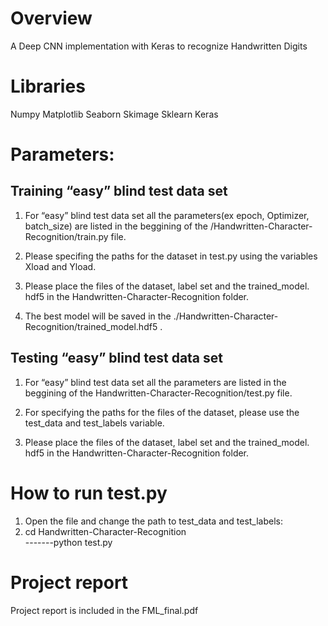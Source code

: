 # Overview
A Deep CNN implementation with Keras to recognize Handwritten Digits

# Libraries
Numpy
Matplotlib
Seaborn
Skimage
Sklearn
Keras


# Parameters:
 ## Training “easy” blind test data set
  1. For “easy” blind test data set all the parameters(ex epoch, Optimizer, batch_size) are listed in the beggining of the /Handwritten-Character-Recognition/train.py file.

  2. Please specifing the paths for the dataset in test.py using the variables Xload and Yload.

  3. Please place the files of the dataset, label set and the trained_model. hdf5 in the Handwritten-Character-Recognition folder.

4. The best model will be saved in the ./Handwritten-Character-Recognition/trained_model.hdf5  .



## Testing “easy” blind test data set
  1. For “easy” blind test data set all the parameters are listed in the beggining of the Handwritten-Character-Recognition/test.py</b> file.

  2. For specifying the paths for the files of the dataset, please use the  test_data and test_labels variable.

3. Please place the files of the dataset, label set and the trained_model. hdf5 in the Handwritten-Character-Recognition folder.



# How to run test.py

  1. Open the file and change the path to test_data and test_labels: <br/>
2.   cd Handwritten-Character-Recognition<br/>
  -------python test.py</b>


 # Project report
   Project report is included in the FML_final.pdf
